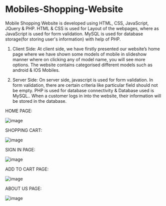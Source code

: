# Mobiles-Shopping-Website
Mobile Shopping Website is developed using HTML, CSS, JavaScript, JQuery &amp; PHP. HTML &amp; CSS is used for Layout of the webpages, where as JavaScript is used for form validation. MySQL is used for database storage(for storing user's information) with help of PHP.

1. Client Side:
At client side, we have firstly presented our website’s home page where we have shown some models of mobile in slideshow manner where on clicking any of model name, you will see more options. The website contains categorised different models such as android & IOS Mobiles.

2. Server Side:
On server side, javascript is used for form validation. In form validation, there are certain criteria like particular field should not be empty.
PHP is used for database connectivity & Database used is MySQL.. When a customer logs in into the website, their information will be stored in the database. 

HOME PAGE:

![image](https://user-images.githubusercontent.com/75978651/119519721-4af1bd00-bd97-11eb-999d-6537a6e492ab.png)

SHOPPING CART:

![image](https://user-images.githubusercontent.com/75978651/119519845-66f55e80-bd97-11eb-9dcc-6849a6d61e31.png)

SIGN IN PAGE:

![image](https://user-images.githubusercontent.com/75978651/119519910-75437a80-bd97-11eb-85bd-b2e37248b60f.png)

ADD TO CART PAGE:

![image](https://user-images.githubusercontent.com/75978651/119520496-f864d080-bd97-11eb-800f-71a6fe9d5a86.png)

ABOUT US PAGE: 

![image](https://user-images.githubusercontent.com/75978651/119520899-51346900-bd98-11eb-8b40-4b8215ed8040.png)

